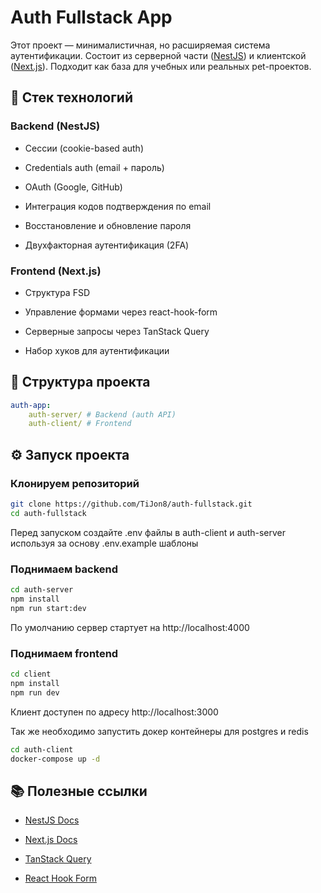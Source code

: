 # Auth Fullstack App

Этот проект — минималистичная, но расширяемая система аутентификации.
Состоит из серверной части ([NestJS](https://nestjs.com/)) и клиентской ([Next.js](https://nextjs.org/)). Подходит как база для учебных или реальных pet-проектов.

## 🚀 Стек технологий

### Backend (NestJS)

 - Сессии (cookie-based auth)

 - Credentials auth (email + пароль)

 - OAuth (Google, GitHub)

 - Интеграция кодов подтверждения по email

 - Восстановление и обновление пароля

 - Двухфакторная аутентификация (2FA)

### Frontend (Next.js)

 - Структура FSD

 - Управление формами через react-hook-form

 - Серверные запросы через TanStack Query

 - Набор хуков для аутентификации

## 📂 Структура проекта

```yaml
auth-app:
	auth-server/ # Backend (auth API)
	auth-client/ # Frontend 
```

## ⚙️ Запуск проекта

### Клонируем репозиторий

```bash
git clone https://github.com/TiJon8/auth-fullstack.git
cd auth-fullstack
```

Перед запуском создайте .env файлы в auth-client и auth-server используя за основу .env.example шаблоны

### Поднимаем backend

```bash
cd auth-server
npm install
npm run start:dev
```

По умолчанию сервер стартует на http://localhost:4000

### Поднимаем frontend

```bash
cd client
npm install
npm run dev
```

Клиент доступен по адресу http://localhost:3000

Так же необходимо запустить докер контейнеры для postgres и redis

```bash
cd auth-client
docker-compose up -d
```

## 📚 Полезные ссылки

 - [NestJS Docs](https://docs.nestjs.com/)

 - [Next.js Docs](https://nextjs.org/docs)

 - [TanStack Query](https://tanstack.com/query/latest/docs/framework/react/overview)

 - [React Hook Form](https://react-hook-form.com/get-started)